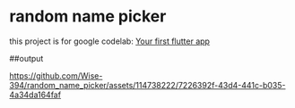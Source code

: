 # random name picker
this project is for google codelab:  [Your first flutter app](https://codelabs.developers.google.com/codelabs/flutter-codelab-first#1)

##output

https://github.com/Wise-394/random_name_picker/assets/114738222/7226392f-43d4-441c-b035-4a34da164faf



